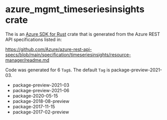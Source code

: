 # azure_mgmt_timeseriesinsights crate

The is an [Azure SDK for Rust](https://github.com/Azure/azure-sdk-for-rust) crate that is generated from the Azure REST API specifications listed in:

https://github.com/Azure/azure-rest-api-specs/blob/main/specification/timeseriesinsights/resource-manager/readme.md

Code was generated for 6 `Tag`s. The default `Tag` is package-preview-2021-03.


- package-preview-2021-03
- package-preview-2021-06
- package-2020-05-15
- package-2018-08-preview
- package-2017-11-15
- package-2017-02-preview